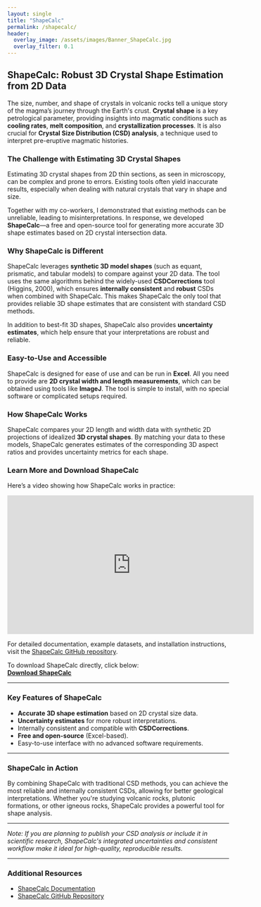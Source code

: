 ```yaml
---
layout: single
title: "ShapeCalc"
permalink: /shapecalc/
header:
  overlay_image: /assets/images/Banner_ShapeCalc.jpg
  overlay_filter: 0.1
---
```


## ShapeCalc: Robust 3D Crystal Shape Estimation from 2D Data

The size, number, and shape of crystals in volcanic rocks tell a unique story of the magma’s journey through the Earth's crust. **Crystal shape** is a key petrological parameter, providing insights into magmatic conditions such as **cooling rates**, **melt composition**, and **crystallization processes**. It is also crucial for **Crystal Size Distribution (CSD) analysis**, a technique used to interpret pre-eruptive magmatic histories.

### The Challenge with Estimating 3D Crystal Shapes

Estimating 3D crystal shapes from 2D thin sections, as seen in microscopy, can be complex and prone to errors. Existing tools often yield inaccurate results, especially when dealing with natural crystals that vary in shape and size. 

Together with my co-workers, I demonstrated that existing methods can be unreliable, leading to misinterpretations. In response, we developed **ShapeCalc**—a free and open-source tool for generating more accurate 3D shape estimates based on 2D crystal intersection data.

### Why ShapeCalc is Different

ShapeCalc leverages **synthetic 3D model shapes** (such as equant, prismatic, and tabular models) to compare against your 2D data. The tool uses the same algorithms behind the widely-used **CSDCorrections** tool (Higgins, 2000), which ensures **internally consistent** and **robust** CSDs when combined with ShapeCalc. This makes ShapeCalc the only tool that provides reliable 3D shape estimates that are consistent with standard CSD methods.

In addition to best-fit 3D shapes, ShapeCalc also provides **uncertainty estimates**, which help ensure that your interpretations are robust and reliable.

### Easy-to-Use and Accessible

ShapeCalc is designed for ease of use and can be run in **Excel**. All you need to provide are **2D crystal width and length measurements**, which can be obtained using tools like **ImageJ**. The tool is simple to install, with no special software or complicated setups required.

### How ShapeCalc Works

ShapeCalc compares your 2D length and width data with synthetic 2D projections of idealized **3D crystal shapes**. By matching your data to these models, ShapeCalc generates estimates of the corresponding 3D aspect ratios and provides uncertainty metrics for each shape.

### Learn More and Download ShapeCalc

Here’s a video showing how ShapeCalc works in practice:  
<iframe width="560" height="315" src="https://www.youtube.com/embed/5qarOaO2ETA?si=7M0rntgv-MVsY39H" title="ShapeCalc video" frameborder="0" allowfullscreen></iframe>

For detailed documentation, example datasets, and installation instructions, visit the [ShapeCalc GitHub repository](https://github.com/MartinMangler/shapecalc).

To download ShapeCalc directly, click below:  
**[Download ShapeCalc](https://github.com/MartinMangler/ShapeCalc/raw/refs/heads/main/Shapecalc_v1.0.xlsx)**

---

### Key Features of ShapeCalc

- **Accurate 3D shape estimation** based on 2D crystal size data.
- **Uncertainty estimates** for more robust interpretations.
- Internally consistent and compatible with **CSDCorrections**.
- **Free and open-source** (Excel-based).
- Easy-to-use interface with no advanced software requirements.

---

### ShapeCalc in Action

By combining ShapeCalc with traditional CSD methods, you can achieve the most reliable and internally consistent CSDs, allowing for better geological interpretations. Whether you're studying volcanic rocks, plutonic formations, or other igneous rocks, ShapeCalc provides a powerful tool for shape analysis.

---

*Note: If you are planning to publish your CSD analysis or include it in scientific research, ShapeCalc's integrated uncertainties and consistent workflow make it ideal for high-quality, reproducible results.*

---

### Additional Resources

- [ShapeCalc Documentation](https://github.com/MartinMangler/ShapeCalc/blob/main/ShapeCalc_documentation.pdf)
- [ShapeCalc GitHub Repository](https://github.com/MartinMangler/shapecalc)


